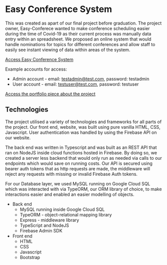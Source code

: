 #  Easy Conference System
This was created as apart of our final project before graduation. The project owner, Easy-Conferece wanted to make conference scheduling easier during the time of Covid-19 as their current process was manually data entry within an spreadsheet. We proposed an online system that would handle nominations for topics for different conferences and allow staff to easily see instant viewing of data within areas of the system. 

[Access Easy Conference System](https://easyconferencescheduling.web.app)

Example accounts for access:
- Admin account - email: testadmin@test.com, password: testadmin
- User account - email: testuser@test.com, password: testuser



[Access the portfolio piece about the project](https://portfolium.com/pp/3FBBB6DF-4F50-4953-B888-FA0BA7A7A06D)

## Technologies
The project utilised a variety of technologies and frameworks for all parts of the project. Our front end, website, was built using pure vanilla HTML, CSS, Javascript. User authentication was handled by using the Firebase API on our website.

The back end was written in Typescript and was built as an REST API that ran on NodeJS inside cloud functions hosted in Firebase. By doing so, we created a server less backend that would only run as needed via calls to our endpoints which would save on running costs.  Our API is secured using bearer auth tokens that as http requests are made, the middleware will reject any requests with missing or invalid Firebase Auth tokens.

For our Database layer, we used MySQL running on Google Cloud SQL which was interacted with via TypeORM, our ORM library of choice, to make interactions easier and enabled an easier modelling of objects.

 - Back end
	 - MySQL running inside Google Cloud SQL
	 - TypeORM - object-relational mapping library
	 -  Express - middleware library
	 - TypeScript and NodeJS
	 - Firebase Admin SDK
 - Front end
	 - HTML
	 - CSS
	 - Javascript
	 - Bootstrap
